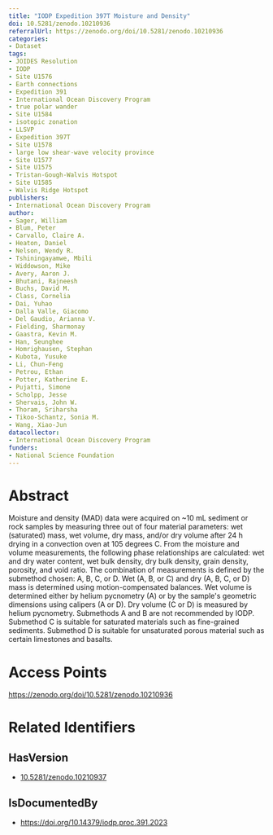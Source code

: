 ```yaml
---
title: "IODP Expedition 397T Moisture and Density"
doi: 10.5281/zenodo.10210936
referralUrl: https://zenodo.org/doi/10.5281/zenodo.10210936
categories:
- Dataset
tags:
- JOIDES Resolution
- IODP
- Site U1576
- Earth connections
- Expedition 391
- International Ocean Discovery Program
- true polar wander
- Site U1584
- isotopic zonation
- LLSVP
- Expedition 397T
- Site U1578
- large low shear-wave velocity province
- Site U1577
- Site U1575
- Tristan-Gough-Walvis Hotspot
- Site U1585
- Walvis Ridge Hotspot
publishers:
- International Ocean Discovery Program
author:
- Sager, William
- Blum, Peter
- Carvallo, Claire A.
- Heaton, Daniel
- Nelson, Wendy R.
- Tshiningayamwe, Mbili
- Widdowson, Mike
- Avery, Aaron J.
- Bhutani, Rajneesh
- Buchs, David M.
- Class, Cornelia
- Dai, Yuhao
- Dalla Valle, Giacomo
- Del Gaudio, Arianna V.
- Fielding, Sharmonay
- Gaastra, Kevin M.
- Han, Seunghee
- Homrighausen, Stephan
- Kubota, Yusuke
- Li, Chun-Feng
- Petrou, Ethan
- Potter, Katherine E.
- Pujatti, Simone
- Scholpp, Jesse
- Shervais, John W.
- Thoram, Sriharsha
- Tikoo-Schantz, Sonia M.
- Wang, Xiao-Jun
datacollector:
- International Ocean Discovery Program
funders:
- National Science Foundation
---
```


# Abstract
Moisture and density (MAD) data were acquired on ~10 mL sediment or rock samples by measuring three out of four material parameters: wet (saturated) mass, wet volume, dry mass, and/or dry volume after 24 h drying in a convection oven at 105 degrees C. From the moisture and volume measurements, the following phase relationships are calculated: wet and dry water content, wet bulk density, dry bulk density, grain density, porosity, and void ratio. The combination of measurements is defined by the submethod chosen: A, B, C, or D. Wet (A, B, or C) and dry (A, B, C, or D) mass is determined using motion-compensated balances.  Wet volume is determined either by helium pycnometry (A) or by the sample's geometric dimensions using calipers (A or D).  Dry volume (C or D) is measured by helium pycnometry.  Submethods A and B are not recommended by IODP.  Submethod C is suitable for saturated materials such as fine-grained sediments.  Submethod D is suitable for unsaturated porous material such as certain limestones and basalts.

# Access Points
https://zenodo.org/doi/10.5281/zenodo.10210936

# Related Identifiers
## HasVersion
- [10.5281/zenodo.10210937](../../10.5281/zenodo.10210937/)
## IsDocumentedBy
- https://doi.org/10.14379/iodp.proc.391.2023
